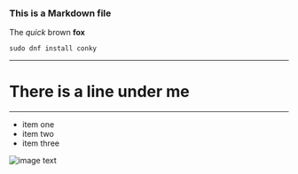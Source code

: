 ### This is a Markdown file

The _quick_ brown **fox**

```
sudo dnf install conky
```

---
# There is a line under me
---

- item one
- item two
- item three

![image text]()